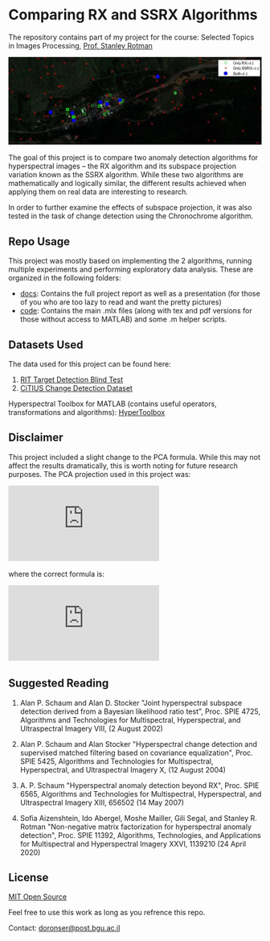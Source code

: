 # Comparing RX and SSRX Algorithms
The repository contains part of my project for the course:
Selected Topics in Images Processing, [Prof. Stanley Rotman](http://www.ee.bgu.ac.il/~srotman/)

![RIT Results](imgs/cover.jpg)

The goal of this project is to compare two anomaly detection algorithms for hyperspectral images – the RX algorithm and its subspace projection variation known as the SSRX algorithm. While these two algorithms are mathematically and logically similar, the different results achieved when applying them on real data are interesting to research.

In order to further examine the effects of subspace projection, it was also tested in the task of change detection using the Chronochrome algorithm.

## Repo Usage
This project was mostly based on implementing the 2 algorithms, running multiple experiments and performing exploratory data analysis. These are organized in the following folders:
- [docs](docs): Contains the full project report as well as a presentation (for those of you who are too lazy to read and want the pretty pictures)
- [code](code): Contains the main .mlx files (along with tex and pdf versions for those without access to MATLAB) and some .m helper scripts.


## Datasets Used
The data used for this project can be found here:
1. [RIT Target Detection Blind Test](http://dirsapps.cis.rit.edu/blindtest/)
2. [CiTIUS Change Detection Dataset](https://gitlab.citius.usc.es/hiperespectral/ChangeDetectionDataset)

Hyperspectral Toolbox for MATLAB (contains useful operators, transformations and algorithms):
[HyperToolbox](https://github.com/isaacgerg/matlabHyperspectralToolbox)


## Disclaimer
This project included a slight change to the PCA formula. While this may not affect the results dramatically, this is worth noting for future research purposes.
The PCA projection used in this project was:

![Original PCA](http://latex.codecogs.com/svg.latex?X_%7BPCA%7D%3D+%28X+-+m%29+%5Cphi%5E%7B-1%7D+V_q)

where the correct formula is:

![Original PCA](http://latex.codecogs.com/svg.latex?X_%7BPCA%7D%3D+%28X+-+m%29+%5Cphi%5E%7B-%5Cfrac%7B1%7D%7B2%7D%7D+V_q)

## Suggested Reading
1.	Alan P. Schaum and Alan D. Stocker "Joint hyperspectral subspace detection derived from a Bayesian likelihood ratio test", Proc. SPIE 4725, Algorithms and Technologies for Multispectral, Hyperspectral, and Ultraspectral Imagery VIII, (2 August 2002)

2.	Alan P. Schaum and Alan Stocker "Hyperspectral change detection and supervised matched filtering based on covariance equalization", Proc. SPIE 5425, Algorithms and Technologies for Multispectral, Hyperspectral, and Ultraspectral Imagery X, (12 August 2004)

3.	A. P. Schaum "Hyperspectral anomaly detection beyond RX", Proc. SPIE 6565, Algorithms and Technologies for Multispectral, Hyperspectral, and Ultraspectral Imagery XIII, 656502 (14 May 2007)

4.	Sofia Aizenshtein, Ido Abergel, Moshe Mailler, Gili Segal, and Stanley R. Rotman "Non-negative matrix factorization for hyperspectral anomaly detection", Proc. SPIE 11392, Algorithms, Technologies, and Applications for Multispectral and Hyperspectral Imagery XXVI, 1139210 (24 April 2020)


## License
[MIT Open Source](https://choosealicense.com/licenses/mit/)

Feel free to use this work as long as you refrence this repo.

Contact: doronser@post.bgu.ac.il
